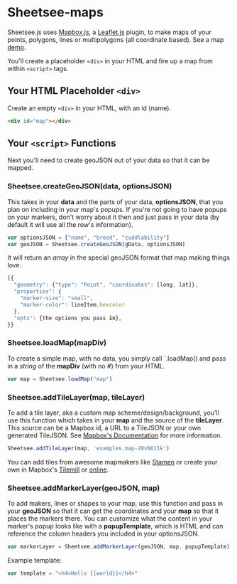 # Sheetsee-maps

Sheetsee.js uses [Mapbox.js](http://mapbox.com/mapbox.js), a [Leaflet.js](http://leafletjs.com/) plugin, to make maps of your points, polygons, lines or multipolygons (all coordinate based). See a map [demo](/demos/demo-map.html).

You'll create a placeholder `<div>` in your HTML and fire up a map from within `<script>` tags.

## Your HTML Placeholder `<div>`

Create an empty `<div>` in your HTML, with an id (name).

```HTML
<div id="map"></div>
```

## Your `<script>` Functions

Next you'll need to create geoJSON out of your data so that it can be mapped.

### Sheetsee.createGeoJSON(data, optionsJSON)

This takes in your **data** and the parts of your data, **optionsJSON**,  that you plan on including in your map's popups. If you're not going to have popups on your markers, don't worry about it then and just pass in your data (by default it will use all the row's information). 

```javascript
var optionsJSON = ["name", "breed", "cuddlability"]
var geoJSON = Sheetsee.createGeoJSON(gData, optionsJSON)
```

It will return an _array_ in the special geoJSON format that map making things love. 

```javascript
[{
  "geometry": {"type": "Point", "coordinates": [long, lat]},
  "properties": {
    "marker-size": "small",
    "marker-color": lineItem.hexcolor
  },
  "opts": {the options you pass in},
}}
```

### Sheetsee.loadMap(mapDiv)

To create a simple map, with no data, you simply call `.loadMap() and pass in a _string_ of the **mapDiv** (with no #) from your HTML.

```javascript
var map = Sheetsee.loadMap("map")
```

### Sheetsee.addTileLayer(map, tileLayer)

To add a tile layer, aka a custom map scheme/design/background, you'll use this function which takes in your **map** and the source of the **tileLayer**. This source can be a Mapbox id, a URL to a TileJSON or your own generated TileJSON. See [Mapbox's Documentation](http://mapbox.com/mapbox.js/api/v1.0.2/#L.mapbox.tileLayer) for more information.

```javascript
Sheetsee.addTileLayer(map, 'examples.map-20v6611k')
```

You can add tiles from awesome mapmakers like [Stamen](examples.map-20v6611k) or create your own in Mapbox's [Tilemill](http://www.mapbox.com/tilemill) or [online](https://tiles.mapbox.com/newmap#3.00/0.00/0.00).

### Sheetsee.addMarkerLayer(geoJSON, map)

To add makers, lines or shapes to your map, use this function and pass in your **geoJSON** so that it can get the coordinates and your **map** so that it places the markers there. You can customize what the content in your marker's popup looks like with a **popupTemplate**, which is HTML and can reference the column headers you included in your optionsJSON. 

```javascript
var markerLayer = Sheetsee.addMarkerLayer(geoJSON, map, popupTemplate)
```

Example template:

```javascript
var template = "<h4>Hello {{world}}</h4>"
```